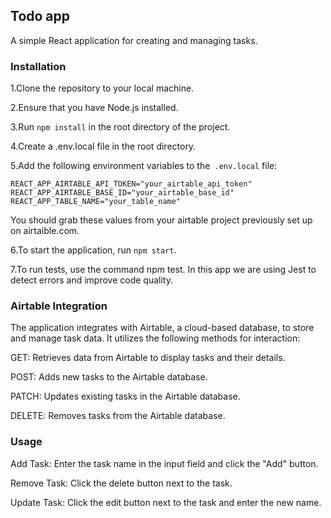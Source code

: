 ## Todo app

A simple React application for creating and managing tasks.

### Installation

1.Clone the repository to your local machine.

2.Ensure that you have Node.js installed.

3.Run ```npm install``` in the root directory of the project.

4.Create a .env.local file in the root directory.

5.Add the following environment variables to the``` .env.local``` file:

```
REACT_APP_AIRTABLE_API_TOKEN="your_airtable_api_token"
REACT_APP_AIRTABLE_BASE_ID="your_airtable_base_id"
REACT_APP_TABLE_NAME="your_table_name"
```
You should grab these values from your airtable project previously set up on airtaible.com.

6.To start the application, run ```npm start```.

7.To run tests, use the command npm test. In this app we are using Jest to detect errors and improve code quality.

### Airtable Integration
The application integrates with Airtable, a cloud-based database, to store and manage task data. It utilizes the following methods for interaction:

GET: Retrieves data from Airtable to display tasks and their details.

POST: Adds new tasks to the Airtable database.

PATCH: Updates existing tasks in the Airtable database.

DELETE: Removes tasks from the Airtable database.

### Usage
Add Task: Enter the task name in the input field and click the "Add" button.

Remove Task: Click the delete button next to the task.

Update Task: Click the edit button next to the task and enter the new name.

